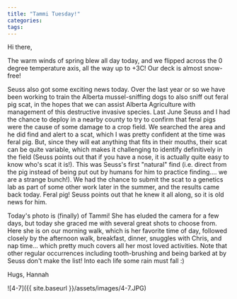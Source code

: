 ```yaml
---
title: "Tammi Tuesday!"
categories:
tags:
---
```


Hi there,

The warm winds of spring blew all day today, and we flipped across the 0 degree temperature axis, all the way up to +3C! Our deck is almost snow-free!

Seuss also got some exciting news today. Over the last year or so we have been working to train the Alberta mussel-sniffing dogs to also sniff out feral pig scat, in the hopes that we can assist Alberta Agriculture with management of this destructive invasive species. Last June Seuss and I had the chance to deploy in a nearby county to try to confirm that feral pigs were the cause of some damage to a crop field. We searched the area and he did find and alert to a scat, which I was pretty confident at the time was feral pig. But, since they will eat anything that fits in their mouths, their scat can be quite variable, which makes it challenging to identify definitively in the field (Seuss points out that if you have a nose, it is actually quite easy to know who's scat it is!). This was Seuss's first "natural" find (i.e. direct from the pig instead of being put out by humans for him to practice finding.... we are a strange bunch!). We had the chance to submit the scat to a genetics lab as part of some other work later in the summer, and the results came back today. Feral pig! Seuss points out that he knew it all along, so it is old news for him.

Today's photo is (finally) of Tammi! She has eluded the camera for a few days, but today she graced me with several great shots to choose from. Here she is on our morning walk, which is her favorite time of day, followed closely by the afternoon walk, breakfast, dinner, snuggles with Chris, and nap time... which pretty much covers all her most loved activities. Note that other regular occurrences including tooth-brushing and being barked at by Seuss don't make the list! Into each life some rain must fall :)

Hugs,
Hannah

![4-7]({{ site.baseurl }}/assets/images/4-7.JPG)